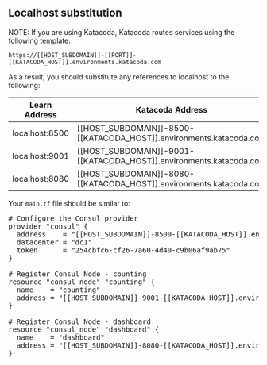 ## Localhost substitution

NOTE: If you are using Katacoda, Katacoda routes services using the following template:

`https://[[HOST_SUBDOMAIN]]-[[PORT]]-[[KATACODA_HOST]].environments.katacoda.com`

As a result, you should substitute any references to localhost to the following:

| Learn Address   | Katacoda Address |
| --------------  | ---------------- |
| localhost:8500  | [[HOST_SUBDOMAIN]]-8500-[[KATACODA_HOST]].environments.katacoda.com |
| localhost:9001  | [[HOST_SUBDOMAIN]]-9001-[[KATACODA_HOST]].environments.katacoda.com |
| localhost:8080  | [[HOST_SUBDOMAIN]]-8080-[[KATACODA_HOST]].environments.katacoda.com |

Your `main.tf` file should be similar to:

<pre class="file" data-filename="main.tf" data-target="replace"># Configure the Consul provider
provider "consul" {
  address    = "[[HOST_SUBDOMAIN]]-8500-[[KATACODA_HOST]].environments.katacoda.com"
  datacenter = "dc1"
  token      = "254cbfc6-cf26-7a60-4d40-c9b06af9ab75"
}

# Register Consul Node - counting
resource "consul_node" "counting" {
  name    = "counting"
  address = "[[HOST_SUBDOMAIN]]-9001-[[KATACODA_HOST]].environments.katacoda.com"
}

# Register Consul Node - dashboard
resource "consul_node" "dashboard" {
  name    = "dashboard"
  address = "[[HOST_SUBDOMAIN]]-8080-[[KATACODA_HOST]].environments.katacoda.com"
}
</pre>